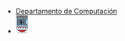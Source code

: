 * [Departamento de Computación](https://dc.exa.unrc.edu.ar/)
* [<img src="img/escudounrc.jpg" alt="UNRC" width="25">](https://www.unrc.edu.ar)
